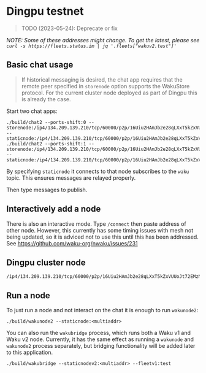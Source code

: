 # Dingpu testnet

> TODO (2023-05-24): Deprecate or fix

*NOTE: Some of these addresses might change. To get the latest, please see `curl -s https://fleets.status.im | jq '.fleets["wakuv2.test"]'`*

## Basic chat usage

> If historical messaging is desired, the chat app requires that the remote peer specified in `storenode` option supports the WakuStore protocol. For the current cluster node deployed as part of Dingpu this is already the case.

Start two chat apps:

```
./build/chat2 --ports-shift:0 --storenode:/ip4/134.209.139.210/tcp/60000/p2p/16Uiu2HAmJb2e28qLXxT5kZxVUUoJt72EMzNGXB47Rxx5hw3q4YjS --staticnode:/ip4/134.209.139.210/tcp/60000/p2p/16Uiu2HAmJb2e28qLXxT5kZxVUUoJt72EMzNGXB47Rxx5hw3q4YjS
./build/chat2 --ports-shift:1 --storenode:/ip4/134.209.139.210/tcp/60000/p2p/16Uiu2HAmJb2e28qLXxT5kZxVUUoJt72EMzNGXB47Rxx5hw3q4YjS --staticnode:/ip4/134.209.139.210/tcp/60000/p2p/16Uiu2HAmJb2e28qLXxT5kZxVUUoJt72EMzNGXB47Rxx5hw3q4YjS
```

By specifying `staticnode` it connects to that node subscribes to the `waku` topic. This ensures messages are relayed properly.

Then type messages to publish.

## Interactively add a node

There is also an interactive mode. Type `/connect` then paste address of other node. However, this currently has some timing issues with mesh not being updated, so it is adviced not to use this until this has been addressed. See https://github.com/waku-org/nwaku/issues/231

## Dingpu cluster node

```
/ip4/134.209.139.210/tcp/60000/p2p/16Uiu2HAmJb2e28qLXxT5kZxVUUoJt72EMzNGXB47Rxx5hw3q4YjS
```

## Run a node

To just run a node and not interact on the chat it is enough to run `wakunode2`:
```
./build/wakunode2 --staticnode:<multiaddr>
```

You can also run the `wakubridge` process, which runs both a Waku v1 and Waku v2
node. Currently, it has the same effect as running a `wakunode` and `wakunode2`
process separately, but bridging functionality will be added later to this
application.

```
./build/wakubridge --staticnodev2:<multiaddr> --fleetv1:test
```
